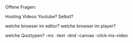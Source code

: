 
Offene Fragen:

Hosting
  Videos
    Youtube?
    Selbst?


welche browser im editor?
welche browser im player?

welche Quiztypen?
  -mc
  -text
  -dnd
  -canvas
  -click-ins-video
